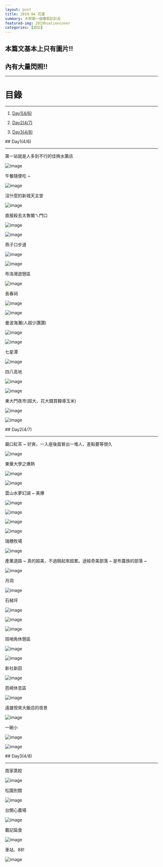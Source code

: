 ```yaml
---
layout: post
title: 2019.04 花蓮
summary: 大學第一個春假趴趴走
featured-img: 2019hualiencover
categories: [遊記]
---
```


## 本篇文基本上只有圖片!!

## 內有大量閃照!!

***

# 目錄

***

1. [Day1(4/6)](#Day1(4/6))

2. [Day2(4/7)](#Day2(4/7))

3. [Day3(4/8)](#Day3(4/8))



<a name="Day1(4/6)"/>
## Day1(4/6)
 
***

第一站就是人多到不行的佳興水菓店

![image](https://raw.githubusercontent.com/poi0905/blog/master/assets/img/posts/2019hualien_01.JPEG)

午餐隨便吃 ~

![image](https://raw.githubusercontent.com/poi0905/blog/master/assets/img/posts/2019hualien_02.JPEG)

沒什麼的新城天主堂

![image](https://raw.githubusercontent.com/poi0905/blog/master/assets/img/posts/2019hualien_03.JPEG)

直接殺去太魯閣ㄟ門口

![image](https://raw.githubusercontent.com/poi0905/blog/master/assets/img/posts/2019hualien_04.JPEG)

![image](https://raw.githubusercontent.com/poi0905/blog/master/assets/img/posts/2019hualien_05.JPEG)

燕子口步道

![image](https://raw.githubusercontent.com/poi0905/blog/master/assets/img/posts/2019hualien_06.JPEG)

![image](https://raw.githubusercontent.com/poi0905/blog/master/assets/img/posts/2019hualien_07.JPEG)

布洛灣遊憩區

![image](https://raw.githubusercontent.com/poi0905/blog/master/assets/img/posts/2019hualien_08.JPEG)

長春祠

![image](https://raw.githubusercontent.com/poi0905/blog/master/assets/img/posts/2019hualien_09.JPEG)

![image](https://raw.githubusercontent.com/poi0905/blog/master/assets/img/posts/2019hualien_10.JPEG)


曼波海灘(人超少讚讚)

![image](https://raw.githubusercontent.com/poi0905/blog/master/assets/img/posts/2019hualien_11.JPEG)

![image](https://raw.githubusercontent.com/poi0905/blog/master/assets/img/posts/2019hualien_12.JPG)

七星潭

![image](https://raw.githubusercontent.com/poi0905/blog/master/assets/img/posts/2019hualien_13.JPEG)

四八高地

![image](https://raw.githubusercontent.com/poi0905/blog/master/assets/img/posts/2019hualien_14.JPEG)

![image](https://raw.githubusercontent.com/poi0905/blog/master/assets/img/posts/2019hualien_15.JPEG)

東大門夜市(超大、花大錢買韓導玉米)

![image](https://raw.githubusercontent.com/poi0905/blog/master/assets/img/posts/2019hualien_16.JPEG)

![image](https://raw.githubusercontent.com/poi0905/blog/master/assets/img/posts/2019hualien_17.jpg)



<a name="Day2(4/7)"/>
## Day2(4/7)

***

廟口紅茶 ~ 好爽，一入座後面冒出一堆人，差點要等很久

![image](https://raw.githubusercontent.com/poi0905/blog/master/assets/img/posts/2019hualien_18.JPEG)

東華大學之爆熱

![image](https://raw.githubusercontent.com/poi0905/blog/master/assets/img/posts/2019hualien_19.JPEG)

![image](https://raw.githubusercontent.com/poi0905/blog/master/assets/img/posts/2019hualien_20.JPEG)

雲山水夢幻湖 ~ 美爆

![image](https://raw.githubusercontent.com/poi0905/blog/master/assets/img/posts/2019hualien_21.JPEG)

![image](https://raw.githubusercontent.com/poi0905/blog/master/assets/img/posts/2019hualien_22.JPEG)

![image](https://raw.githubusercontent.com/poi0905/blog/master/assets/img/posts/2019hualien_23.JPEG)

![image](https://raw.githubusercontent.com/poi0905/blog/master/assets/img/posts/2019hualien_24.JPEG)

瑞穗牧場

![image](https://raw.githubusercontent.com/poi0905/blog/master/assets/img/posts/2019hualien_25.JPEG)

產業道路 ~ 真的超美，不過騎起來超累。途經奇美部落 ~ 是布農族的部落 ~

![image](https://raw.githubusercontent.com/poi0905/blog/master/assets/img/posts/2019hualien_26.JPEG)


月洞

![image](https://raw.githubusercontent.com/poi0905/blog/master/assets/img/posts/2019hualien_27.JPEG)

石梯坪

![image](https://raw.githubusercontent.com/poi0905/blog/master/assets/img/posts/2019hualien_28.JPEG)

![image](https://raw.githubusercontent.com/poi0905/blog/master/assets/img/posts/2019hualien_29.jpg)

![image](https://raw.githubusercontent.com/poi0905/blog/master/assets/img/posts/2019hualien_30.JPEG)

班哨角休憩區

![image](https://raw.githubusercontent.com/poi0905/blog/master/assets/img/posts/2019hualien_31.JPEG)

![image](https://raw.githubusercontent.com/poi0905/blog/master/assets/img/posts/2019hualien_32.JPEG)


新社新田

![image](https://raw.githubusercontent.com/poi0905/blog/master/assets/img/posts/2019hualien_33.JPEG)

芭崎休息區

![image](https://raw.githubusercontent.com/poi0905/blog/master/assets/img/posts/2019hualien_34.JPEG)

遠雄悅來大飯店的夜景

![image](https://raw.githubusercontent.com/poi0905/blog/master/assets/img/posts/2019hualien_35.JPEG)

一碗小

![image](https://raw.githubusercontent.com/poi0905/blog/master/assets/img/posts/2019hualien_36.JPEG)

![image](https://raw.githubusercontent.com/poi0905/blog/master/assets/img/posts/2019hualien_37.JPEG)

<a name="Day3(4/8)"/>
## Day3(4/8)

***

周家蒸餃

![image](https://raw.githubusercontent.com/poi0905/blog/master/assets/img/posts/2019hualien_38.JPEG)

松園別館

![image](https://raw.githubusercontent.com/poi0905/blog/master/assets/img/posts/2019hualien_39.JPEG)

台開心農場

![image](https://raw.githubusercontent.com/poi0905/blog/master/assets/img/posts/2019hualien_40.JPEG)

戴記扁食

![image](https://raw.githubusercontent.com/poi0905/blog/master/assets/img/posts/2019hualien_41.JPEG)

車站、88!

![image](https://raw.githubusercontent.com/poi0905/blog/master/assets/img/posts/2019hualien_42.JPEG)

